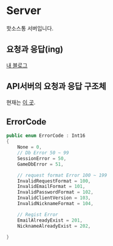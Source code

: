 # Server
핫소스통 서버입니다.

## 요청과 응답(ing)
[내 블로그](https://blog-for-sw-study.tistory.com/81)

## API서버의 요청과 응답 구조체
현재는 [이 곳](https://github.com/HotSauceTong/Server/tree/create_project_and_regist%2Bdatabase/GameAPIServer/GameAPIServer/ReqResModels). 


## ErrorCode
```C#
public enum ErrorCode : Int16
{
    None = 0,
    // Db Error 50 ~ 99
    SessionError = 50,
    GameDbError = 51,

    // request format Error 100 ~ 199
    InvalidRequestFormat = 100,
    InvalidEmailFormat = 101,
    InvalidPasswordFormat = 102,
    InvalidClientVersion = 103,
    InvalidNicknameFormat = 104,

    // Regist Error
    EmailAlreadyExist = 201,
    NicknameAlreadyExist = 202,

}
```
